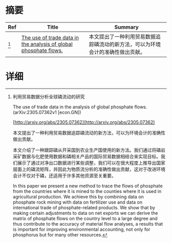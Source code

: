 # 摘要

| Ref | Title | Summary |
| --- | --- | --- |
| [^1] | [The use of trade data in the analysis of global phosphate flows.](http://arxiv.org/abs/2305.07362) | 本文提出了一种利用贸易数据追踪磷流动的新方法，可以为环境会计的准确性做出贡献。 |

# 详细

[^1]: 利用贸易数据分析全球磷流动的研究

    The use of trade data in the analysis of global phosphate flows. (arXiv:2305.07362v1 [econ.GN])

    [http://arxiv.org/abs/2305.07362](http://arxiv.org/abs/2305.07362)

    本文提出了一种利用贸易数据追踪磷流动的新方法，可以为环境会计的准确性做出贡献。

    

    本文介绍了一种跟踪磷从开采国到农业生产国使用的新方法。我们通过将磷岩采矿数据与化肥使用数据和磷相关产品的国际贸易数据相结合来实现目标。我们展示了通过对净出口数据进行某些调整，我们可以在很大程度上推导出国家层面上的磷流矩阵，并因此为物质流分析的准确性做出贡献，这对于改进环境会计不仅对于磷，还适用于许多其他资源至关重要。

    In this paper we present a new method to trace the flows of phosphate from the countries where it is mined to the counties where it is used in agricultural production. We achieve this by combining data on phosphate rock mining with data on fertilizer use and data on international trade of phosphate-related products. We show that by making certain adjustments to data on net exports we can derive the matrix of phosphate flows on the country level to a large degree and thus contribute to the accuracy of material flow analyses, a results that is important for improving environmental accounting, not only for phosphorus but for many other resources.
    

